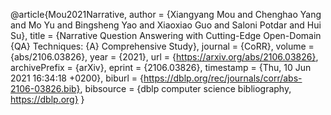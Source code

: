 @article{Mou2021Narrative,
  author    = {Xiangyang Mou and
               Chenghao Yang and
               Mo Yu and
               Bingsheng Yao and
               Xiaoxiao Guo and
               Saloni Potdar and
               Hui Su},
  title     = {Narrative Question Answering with Cutting-Edge Open-Domain {QA} Techniques:
               {A} Comprehensive Study},
  journal   = {CoRR},
  volume    = {abs/2106.03826},
  year      = {2021},
  url       = {https://arxiv.org/abs/2106.03826},
  archivePrefix = {arXiv},
  eprint    = {2106.03826},
  timestamp = {Thu, 10 Jun 2021 16:34:18 +0200},
  biburl    = {https://dblp.org/rec/journals/corr/abs-2106-03826.bib},
  bibsource = {dblp computer science bibliography, https://dblp.org}
}